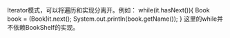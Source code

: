 Iterator模式，可以将遍历和实现分离开。例如：
while(it.hasNext()){
   Book book = (Book)it.next();
   System.out.println(book.getName());
}
这里的while并不依赖BookShelf的实现。